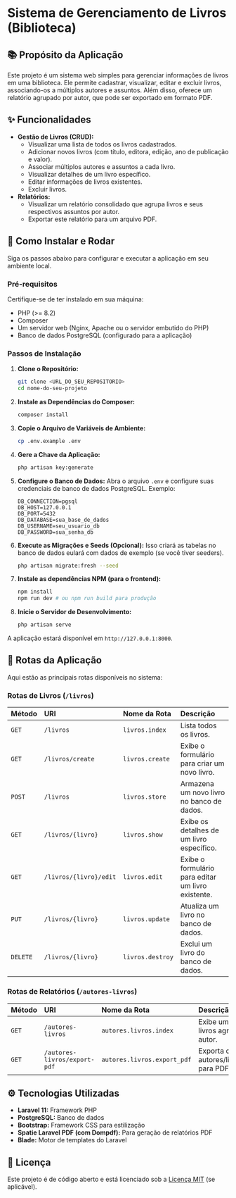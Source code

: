 # Sistema de Gerenciamento de Livros (Biblioteca)

## 📚 Propósito da Aplicação

Este projeto é um sistema web simples para gerenciar informações de livros em uma biblioteca. Ele permite cadastrar, visualizar, editar e excluir livros, associando-os a múltiplos autores e assuntos. Além disso, oferece um relatório agrupado por autor, que pode ser exportado em formato PDF.

## ✨ Funcionalidades

* **Gestão de Livros (CRUD):**
    * Visualizar uma lista de todos os livros cadastrados.
    * Adicionar novos livros (com título, editora, edição, ano de publicação e valor).
    * Associar múltiplos autores e assuntos a cada livro.
    * Visualizar detalhes de um livro específico.
    * Editar informações de livros existentes.
    * Excluir livros.
* **Relatórios:**
    * Visualizar um relatório consolidado que agrupa livros e seus respectivos assuntos por autor.
    * Exportar este relatório para um arquivo PDF.

## 🚀 Como Instalar e Rodar

Siga os passos abaixo para configurar e executar a aplicação em seu ambiente local.

### Pré-requisitos

Certifique-se de ter instalado em sua máquina:

* PHP (>= 8.2)
* Composer
* Um servidor web (Nginx, Apache ou o servidor embutido do PHP)
* Banco de dados PostgreSQL (configurado para a aplicação)

### Passos de Instalação

1.  **Clone o Repositório:**
    ```bash
    git clone <URL_DO_SEU_REPOSITORIO>
    cd nome-do-seu-projeto
    ```
2.  **Instale as Dependências do Composer:**
    ```bash
    composer install
    ```
3.  **Copie o Arquivo de Variáveis de Ambiente:**
    ```bash
    cp .env.example .env
    ```
4.  **Gere a Chave da Aplicação:**
    ```bash
    php artisan key:generate
    ```
5.  **Configure o Banco de Dados:**
    Abra o arquivo `.env` e configure suas credenciais de banco de dados PostgreSQL. Exemplo:
    ```dotenv
    DB_CONNECTION=pgsql
    DB_HOST=127.0.0.1
    DB_PORT=5432
    DB_DATABASE=sua_base_de_dados
    DB_USERNAME=seu_usuario_db
    DB_PASSWORD=sua_senha_db
    ```
6.  **Execute as Migrações e Seeds (Opcional):**
    Isso criará as tabelas no banco de dados eulará com dados de exemplo (se você tiver seeders).
    ```bash
    php artisan migrate:fresh --seed
    ```
7.  **Instale as dependências NPM (para o frontend):**
    ```bash
    npm install
    npm run dev # ou npm run build para produção
    ```
8.  **Inicie o Servidor de Desenvolvimento:**
    ```bash
    php artisan serve
    ```

A aplicação estará disponível em `http://127.0.0.1:8000`.

## 📍 Rotas da Aplicação

Aqui estão as principais rotas disponíveis no sistema:

### Rotas de Livros (`/livros`)

| Método | URI | Nome da Rota | Descrição |
| :----- | :------------------ | :------------------- | :------------------------------ |
| `GET` | `/livros` | `livros.index` | Lista todos os livros. |
| `GET` | `/livros/create` | `livros.create` | Exibe o formulário para criar um novo livro. |
| `POST` | `/livros` | `livros.store` | Armazena um novo livro no banco de dados. |
| `GET` | `/livros/{livro}` | `livros.show` | Exibe os detalhes de um livro específico. |
| `GET` | `/livros/{livro}/edit` | `livros.edit` | Exibe o formulário para editar um livro existente. |
| `PUT` | `/livros/{livro}` | `livros.update` | Atualiza um livro no banco de dados. |
| `DELETE`| `/livros/{livro}` | `livros.destroy` | Exclui um livro do banco de dados. |

### Rotas de Relatórios (`/autores-livros`)

| Método | URI | Nome da Rota | Descrição |
| :----- | :------------------------------- | :-------------------------------- | :---------------------------------------- |
| `GET` | `/autores-livros` | `autores.livros.index` | Exibe um relatório de livros agrupado por autor. |
| `GET` | `/autores-livros/export-pdf` | `autores.livros.export_pdf` | Exporta o relatório de autores/livros/assuntos para PDF. |

## ⚙️ Tecnologias Utilizadas

* **Laravel 11:** Framework PHP
* **PostgreSQL:** Banco de dados
* **Bootstrap:** Framework CSS para estilização
* **Spatie Laravel PDF (com Dompdf):** Para geração de relatórios PDF
* **Blade:** Motor de templates do Laravel

## 📄 Licença

Este projeto é de código aberto e está licenciado sob a [Licença MIT](https://opensource.org/licenses/MIT) (se aplicável).